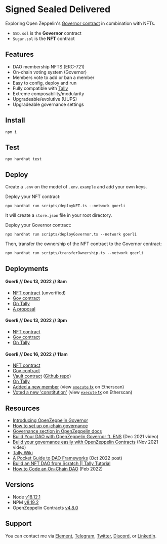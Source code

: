 # Signed Sealed Delivered

Exploring Open Zeppelin's [Governor contract](https://docs.openzeppelin.com/contracts/4.x/governance#governor) in combination with NFTs.

- `SSD.sol` is the **Governor** contract
- `Sugar.sol` is the **NFT** contract

## Features

- DAO membership NFTS (ERC-721)
- On-chain voting system (Governor)
- Members vote to add or ban a member
- Easy to config, deploy and run
- Fully compatible with [Tally](https://www.tally.xyz/)
- Extreme composability/modularity
- Upgradeable/evolutive (UUPS)
- Upgradeable governance settings

## Install

```shell
npm i
```

## Test

```shell
npx hardhat test
```

## Deploy

Create a `.env` on the model of `.env.example` and add your own keys.

Deploy your NFT contract:

```shell
npx hardhat run scripts/deployNFT.ts --network goerli
```

It will create a `store.json` file in your root directory.

Deploy your Governor contract:

```shell
npx hardhat run scripts/deployGovernor.ts --network goerli
```

Then, transfer the ownership of the NFT contract to the Governor contract:

```shell
npx hardhat run scripts/transferOwnership.ts --network goerli
```

## Deployments

#### Goerli // Dec 13, 2022 // 8am

- [NFT contract](https://goerli.etherscan.io/address/0x1a2c4c1f092d02c7683e54fc3c2b1e2f9a64b0c2) (unverified)
- [Gov contract](https://goerli.etherscan.io/address/0x21d19998062af0de5183963ff3adc1437b3f570a)
- [On Tally](https://www.tally.xyz/gov/eip155:5:0x21d19998062AF0dE5183963ff3aDc1437B3F570a)
- [A proposal](https://www.tally.xyz/gov/eip155:5:0x21d19998062AF0dE5183963ff3aDc1437B3F570a/proposal/83119082379285251585647399325637927665704855498295070431660405074826084622923)

#### Goerli // Dec 13, 2022 // 3pm

- [NFT contract](https://goerli.etherscan.io/address/0x38D7C280212CCd69BC52B615aA1f297aD3251e6e#code)
- [Gov contract](https://goerli.etherscan.io/address/0x046206f6371DfEa5be8AB2aC212f029576220e4F#code)
- [On Tally](https://www.tally.xyz/gov/eip155:5:0x046206f6371DfEa5be8AB2aC212f029576220e4F)

#### Goerli // Dec 16, 2022 // 11am

- [NFT contract](https://goerli.etherscan.io/address/0x8B47B6f462B66b62E22243A6CefEbb5281894F0e#code)
- [Gov contract](https://goerli.etherscan.io/address/0xdA29B7D299e3a6A77f1ceB2fABC83399ABFc14B8#code)
- [Vault contract](https://goerli.etherscan.io/address/0xdA29B7D299e3a6A77f1ceB2fABC83399ABFc14B8#code) ([Github repo](https://github.com/julienbrg/vman/tree/vault))
- [On Tally](https://www.tally.xyz/gov/eip155:5:0xdA29B7D299e3a6A77f1ceB2fABC83399ABFc14B8)
- [Added a new member](https://www.tally.xyz/gov/eip155:5:0xdA29B7D299e3a6A77f1ceB2fABC83399ABFc14B8/proposal/74737614524205492522872223477272223259832790928180497603067039466740454929975) (view [`execute` tx](https://goerli.etherscan.io/tx/0x448090a1894ae462286d16936dea31568bdcb8e2419163847abba05fe504d372) on Etherscan)
- [Voted a new 'constitution'](https://www.tally.xyz/gov/eip155:5:0xdA29B7D299e3a6A77f1ceB2fABC83399ABFc14B8/draft/86d3f17c-95d3-45cd-9f70-37a038deb787) (view [`execute` tx](https://goerli.etherscan.io/tx/0x706a688f90f15ca87489ab7fe9c7f43a262528e080f5f91f8d052551b651c11b) on Etherscan)

## Resources

- [Introducing OpenZeppelin Governor](https://blog.openzeppelin.com/governor-smart-contract/)
- [How to set up on-chain governance](https://github.com/OpenZeppelin/openzeppelin-contracts/blob/master/docs/modules/ROOT/pages/governance.adoc)
- [Governance section in OpenZeppelin docs](https://docs.openzeppelin.com/contracts/4.x/api/governance)
- [Build Your DAO with OpenZeppelin Governor ft. ENS](https://www.youtube.com/watch?v=Lltt6j6Hmww) (Dec 2021 video)
- [Build your governance easily with OpenZeppelin Contracts]() (Nov 2021 video)
- [Tally Wiki](https://wiki.tally.xyz/docs)
- [A Pocket Guide to DAO Frameworks](https://blog.tally.xyz/a-pocket-guide-to-dao-frameworks-8d7ad5af3a1b) (Oct 2022 post)
- [Build an NFT DAO from Scratch || Tally Tutorial](https://www.youtube.com/watch?v=cAbHwCWJAG4)
- [How to Code an On-Chain DAO](https://betterprogramming.pub/how-to-code-an-on-chain-dao-e525e13a57be) (Feb 2022)

## Versions

- Node [v18.12.1](https://nodejs.org/uk/blog/release/v18.12.1/)
- NPM [v8.19.2](https://github.com/npm/cli/releases/tag/v8.19.2)
- OpenZeppelin Contracts [v4.8.0](https://github.com/OpenZeppelin/openzeppelin-contracts/releases/tag/v4.8.0)

## Support

You can contact me via [Element](https://matrix.to/#/@julienbrg:matrix.org), [Telegram](https://t.me/julienbrg), [Twitter](https://twitter.com/julienbrg), [Discord](https://discord.gg/xw9dCeQ94Y), or [LinkedIn](https://www.linkedin.com/in/julienberanger/).
